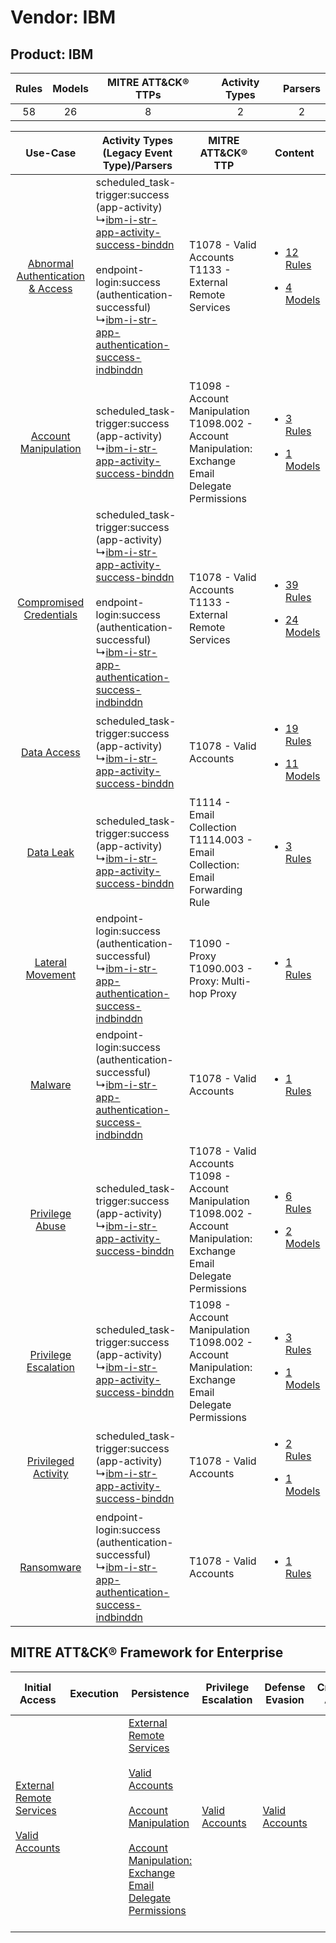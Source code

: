 Vendor: IBM
===========
Product: IBM
------------
| Rules | Models | MITRE ATT&CK® TTPs | Activity Types | Parsers |
|:-----:|:------:|:------------------:|:--------------:|:-------:|
|  58   |   26   |         8          |       2        |    2    |

|    Use-Case    | Activity Types (Legacy Event Type)/Parsers    | MITRE ATT&CK® TTP    | Content    |
|:----:| ---- | ---- | ---- |
| [Abnormal Authentication & Access](../../../UseCases/uc_abnormal_authentication_&_access.md) |  scheduled_task-trigger:success (app-activity)<br> ↳[ibm-i-str-app-activity-success-binddn](Ps/pC_ibmistrappactivitysuccessbinddn.md)<br><br> endpoint-login:success (authentication-successful)<br> ↳[ibm-i-str-app-authentication-success-indbinddn](Ps/pC_ibmistrappauthenticationsuccessindbinddn.md)<br> | T1078 - Valid Accounts<br>T1133 - External Remote Services<br>    | [<ul><li>12 Rules</li></ul><ul><li>4 Models</li></ul>](RM/r_m_ibm_ibm_Abnormal_Authentication_&_Access.md) |
|    [Account Manipulation](../../../UseCases/uc_account_manipulation.md)    |  scheduled_task-trigger:success (app-activity)<br> ↳[ibm-i-str-app-activity-success-binddn](Ps/pC_ibmistrappactivitysuccessbinddn.md)<br>    | T1098 - Account Manipulation<br>T1098.002 - Account Manipulation: Exchange Email Delegate Permissions<br>    | [<ul><li>3 Rules</li></ul><ul><li>1 Models</li></ul>](RM/r_m_ibm_ibm_Account_Manipulation.md)    |
|          [Compromised Credentials](../../../UseCases/uc_compromised_credentials.md)          |  scheduled_task-trigger:success (app-activity)<br> ↳[ibm-i-str-app-activity-success-binddn](Ps/pC_ibmistrappactivitysuccessbinddn.md)<br><br> endpoint-login:success (authentication-successful)<br> ↳[ibm-i-str-app-authentication-success-indbinddn](Ps/pC_ibmistrappauthenticationsuccessindbinddn.md)<br> | T1078 - Valid Accounts<br>T1133 - External Remote Services<br>    | [<ul><li>39 Rules</li></ul><ul><li>24 Models</li></ul>](RM/r_m_ibm_ibm_Compromised_Credentials.md)         |
|    [Data Access](../../../UseCases/uc_data_access.md)    |  scheduled_task-trigger:success (app-activity)<br> ↳[ibm-i-str-app-activity-success-binddn](Ps/pC_ibmistrappactivitysuccessbinddn.md)<br>    | T1078 - Valid Accounts<br>    | [<ul><li>19 Rules</li></ul><ul><li>11 Models</li></ul>](RM/r_m_ibm_ibm_Data_Access.md)    |
|    [Data Leak](../../../UseCases/uc_data_leak.md)    |  scheduled_task-trigger:success (app-activity)<br> ↳[ibm-i-str-app-activity-success-binddn](Ps/pC_ibmistrappactivitysuccessbinddn.md)<br>    | T1114 - Email Collection<br>T1114.003 - Email Collection: Email Forwarding Rule<br>    | [<ul><li>3 Rules</li></ul>](RM/r_m_ibm_ibm_Data_Leak.md)    |
|    [Lateral Movement](../../../UseCases/uc_lateral_movement.md)    |  endpoint-login:success (authentication-successful)<br> ↳[ibm-i-str-app-authentication-success-indbinddn](Ps/pC_ibmistrappauthenticationsuccessindbinddn.md)<br>    | T1090 - Proxy<br>T1090.003 - Proxy: Multi-hop Proxy<br>    | [<ul><li>1 Rules</li></ul>](RM/r_m_ibm_ibm_Lateral_Movement.md)    |
|    [Malware](../../../UseCases/uc_malware.md)    |  endpoint-login:success (authentication-successful)<br> ↳[ibm-i-str-app-authentication-success-indbinddn](Ps/pC_ibmistrappauthenticationsuccessindbinddn.md)<br>    | T1078 - Valid Accounts<br>    | [<ul><li>1 Rules</li></ul>](RM/r_m_ibm_ibm_Malware.md)    |
|    [Privilege Abuse](../../../UseCases/uc_privilege_abuse.md)    |  scheduled_task-trigger:success (app-activity)<br> ↳[ibm-i-str-app-activity-success-binddn](Ps/pC_ibmistrappactivitysuccessbinddn.md)<br>    | T1078 - Valid Accounts<br>T1098 - Account Manipulation<br>T1098.002 - Account Manipulation: Exchange Email Delegate Permissions<br> | [<ul><li>6 Rules</li></ul><ul><li>2 Models</li></ul>](RM/r_m_ibm_ibm_Privilege_Abuse.md)    |
|    [Privilege Escalation](../../../UseCases/uc_privilege_escalation.md)    |  scheduled_task-trigger:success (app-activity)<br> ↳[ibm-i-str-app-activity-success-binddn](Ps/pC_ibmistrappactivitysuccessbinddn.md)<br>    | T1098 - Account Manipulation<br>T1098.002 - Account Manipulation: Exchange Email Delegate Permissions<br>    | [<ul><li>3 Rules</li></ul><ul><li>1 Models</li></ul>](RM/r_m_ibm_ibm_Privilege_Escalation.md)    |
|    [Privileged Activity](../../../UseCases/uc_privileged_activity.md)    |  scheduled_task-trigger:success (app-activity)<br> ↳[ibm-i-str-app-activity-success-binddn](Ps/pC_ibmistrappactivitysuccessbinddn.md)<br>    | T1078 - Valid Accounts<br>    | [<ul><li>2 Rules</li></ul><ul><li>1 Models</li></ul>](RM/r_m_ibm_ibm_Privileged_Activity.md)    |
|    [Ransomware](../../../UseCases/uc_ransomware.md)    |  endpoint-login:success (authentication-successful)<br> ↳[ibm-i-str-app-authentication-success-indbinddn](Ps/pC_ibmistrappauthenticationsuccessindbinddn.md)<br>    | T1078 - Valid Accounts<br>    | [<ul><li>1 Rules</li></ul>](RM/r_m_ibm_ibm_Ransomware.md)    |

MITRE ATT&CK® Framework for Enterprise
--------------------------------------
| Initial Access                                                                                                                                   | Execution | Persistence                                                                                                                                                                                                                                                                                                                                 | Privilege Escalation                                                | Defense Evasion                                                     | Credential Access | Discovery | Lateral Movement | Collection                                                                                                                                                            | Command and Control                                                                                                                       | Exfiltration | Impact |
| ------------------------------------------------------------------------------------------------------------------------------------------------ | --------- | ------------------------------------------------------------------------------------------------------------------------------------------------------------------------------------------------------------------------------------------------------------------------------------------------------------------------------------------- | ------------------------------------------------------------------- | ------------------------------------------------------------------- | ----------------- | --------- | ---------------- | --------------------------------------------------------------------------------------------------------------------------------------------------------------------- | ----------------------------------------------------------------------------------------------------------------------------------------- | ------------ | ------ |
| [External Remote Services](https://attack.mitre.org/techniques/T1133)<br><br>[Valid Accounts](https://attack.mitre.org/techniques/T1078)<br><br> |           | [External Remote Services](https://attack.mitre.org/techniques/T1133)<br><br>[Valid Accounts](https://attack.mitre.org/techniques/T1078)<br><br>[Account Manipulation](https://attack.mitre.org/techniques/T1098)<br><br>[Account Manipulation: Exchange Email Delegate Permissions](https://attack.mitre.org/techniques/T1098/002)<br><br> | [Valid Accounts](https://attack.mitre.org/techniques/T1078)<br><br> | [Valid Accounts](https://attack.mitre.org/techniques/T1078)<br><br> |                   |           |                  | [Email Collection](https://attack.mitre.org/techniques/T1114)<br><br>[Email Collection: Email Forwarding Rule](https://attack.mitre.org/techniques/T1114/003)<br><br> | [Proxy: Multi-hop Proxy](https://attack.mitre.org/techniques/T1090/003)<br><br>[Proxy](https://attack.mitre.org/techniques/T1090)<br><br> |              |        |